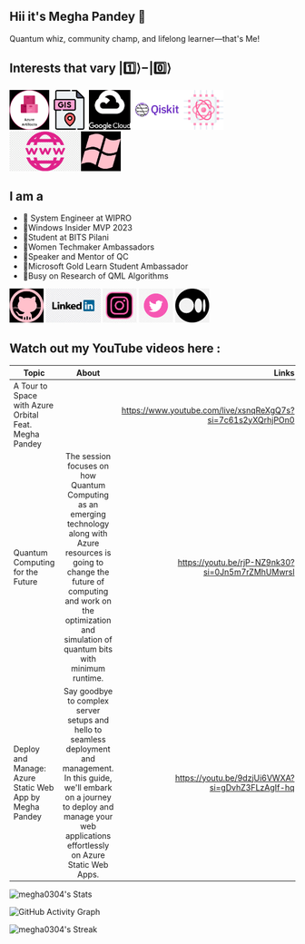 ## Hii it's Megha Pandey :wave:
Quantum whiz, community champ, and lifelong learner—that's Me!

## Interests that vary |1️⃣⟩−|0️⃣⟩

<img src='icons/azure.png' height='70'><img src='icons/download.png' height='70'><img src='icons/gc.png' height='70'><img src='icons/qiskit.png' height='70'><img src='icons/qc.png' height='70'> <img src='icons/webdev.png' height='70' ><img src='icons/windows.png' height='70'>
 
## I am a 

- 🎴  System Engineer at WIPRO 
- 👾Windows Insider MVP 2023
- 🎴Student at BITS Pilani  
- 👾Women Techmaker Ambassadors  
- 🎴Speaker and Mentor of QC 
- 👾Microsoft Gold Learn Student Ambassador
- 🎴Busy on Research of QML Algorithms

 
[<img src='icons/github.png' alt='github' height='60'>](https://github.com/megha0304) [<img src='icons/linkedin.jpeg' alt='linkedin' height='60'>](https://www.linkedin.com/in/https://www.linkedin.com/in/megha-pandey-a1a5721ba/)  [<img src='icons/instagram.jpeg' alt='instagram' height='60'>](https://www.instagram.com/decalcomania.3/)   [<img src='icons/twitter.png' alt='qwiklabs' height='60'>](https://x.com/meg_0103) 
[<img src='icons/medium.png' alt='qwiklabs' height='60'>](https://medium.com/@meghapandey0304) 

## Watch out my YouTube videos here : 

|      Topic | About          | Links                          |
| ------------- |:-------------:| -----:|
| A Tour to Space with Azure Orbital  Feat. Megha Pandey    |  | https://www.youtube.com/live/xsnqReXgQ7s?si=7c61s2yXQrhjPOn0|
|Quantum Computing for the Future   | The session focuses on how Quantum Computing as an emerging technology along with Azure resources is going to change the future of computing and work on the optimization and simulation of quantum bits with minimum runtime.     |   https://youtu.be/rjP-NZ9nk30?si=0Jn5m7rZMhUMwrsl |
|Deploy and Manage: Azure Static Web App by Megha Pandey | Say goodbye to complex server setups and hello to seamless deployment and management. In this guide, we'll embark on a journey to deploy and manage your web applications effortlessly on Azure Static Web Apps.    |   https://youtu.be/9dzjUi6VWXA?si=gDvhZ3FLzAgIf-hq|



![megha0304's Stats](https://github-readme-stats.vercel.app/api?username=megha0304&theme=radical&show_icons=true&hide_border=false&count_private=true) 

![GitHub Activity Graph](https://github-readme-activity-graph.vercel.app/graph?username=megha0304&bg_color=fffff0&color=8E0F7E&line=24292e&point=24292e&area=true&hide_border=true)

![megha0304's Streak](https://github-readme-streak-stats.herokuapp.com/?user=megha0304&theme=radical&hide_border=false)


 
